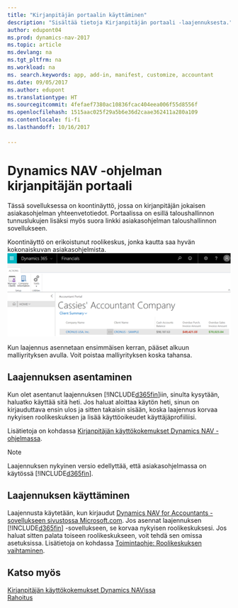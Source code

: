 ```yaml
---
title: "Kirjanpitäjän portaalin käyttäminen"
description: "Sisältää tietoja Kirjanpitäjän portaali -laajennuksesta."
author: edupont04
ms.prod: dynamics-nav-2017
ms.topic: article
ms.devlang: na
ms.tgt_pltfrm: na
ms.workload: na
ms. search.keywords: app, add-in, manifest, customize, accountant
ms.date: 09/05/2017
ms.author: edupont
ms.translationtype: HT
ms.sourcegitcommit: 4fefaef7380ac10836fcac404eea006f55d8556f
ms.openlocfilehash: 1515aac025f29a5b6e36d2caae362411a280a109
ms.contentlocale: fi-fi
ms.lasthandoff: 10/16/2017

---
```

# <a name="accountant-portal-for-dynamics-nav"></a>Dynamics NAV -ohjelman kirjanpitäjän portaali
Tässä sovelluksessa on koontinäyttö, jossa on kirjanpitäjän jokaisen asiakasohjelman yhteenvetotiedot. Portaalissa on esillä taloushallinnon tunnuslukujen lisäksi myös suora linkki asiakasohjelman taloushallinnon sovellukseen.  

Koontinäyttö on erikoistunut roolikeskus, jonka kautta saa hyvän kokonaiskuvan asiakasohjelmista.  
[![Kirjanpitäjän portaali](./media/ui-extensions-accportal/accountant-portal.png)](https://go.microsoft.com/fwlink/?linkid=851257)

Kun laajennus asennetaan ensimmäisen kerran, pääset alkuun malliyrityksen avulla. Voit poistaa malliyrityksen koska tahansa.  

## <a name="installing-the-extension"></a>Laajennuksen asentaminen
Kun olet asentanut laajennuksen [!INCLUDE[d365fin](includes/d365fin_md.md)]iin, sinulta kysytään, haluatko käyttää sitä heti. Jos haluat aloittaa käytön heti, sinun on kirjauduttava ensin ulos ja sitten takaisin sisään, koska laajennus korvaa nykyisen roolikeskuksen ja lisää käyttöoikeudet käyttäjäprofiiliisi.  

Lisätietoja on kohdassa [Kirjanpitäjän käyttökokemukset Dynamics NAV -ohjelmassa](finance-accounting.md).  

> [!NOTE]  
>  Laajennuksen nykyinen versio edellyttää, että asiakasohjelmassa on käytössä [!INCLUDE[d365fin](includes/d365fin_md.md)].  

## <a name="using-the-extension"></a>Laajennuksen käyttäminen
Laajennusta käytetään, kun kirjaudut [Dynamics NAV for Accountants -sovellukseen sivustossa Microsoft.com](https://www.microsoft.com/en-us/dynamics365/financial-insights-for-accountants). Jos asennat laajennuksen [!INCLUDE[d365fin](includes/d365fin_md.md)] -sovellukseen, se korvaa nykyisen roolikeskuksesi. Jos haluat sitten palata toiseen roolikeskukseen, voit tehdä sen omissa asetuksissa. Lisätietoja on kohdassa [Toimintaohje: Roolikeskuksen vaihtaminen](change-role.md).  

## <a name="see-also"></a>Katso myös
[Kirjanpitäjän käyttökokemukset Dynamics NAVissa](finance-accounting.md)  
[Rahoitus](finance.md)  

